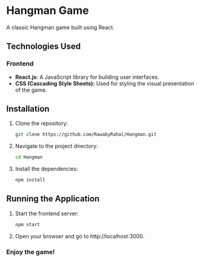 # Hangman Game

A classic Hangman game built using React.

## Technologies Used

### Frontend
- **React.js:** A JavaScript library for building user interfaces.
- **CSS (Cascading Style Sheets):** Used for styling the visual presentation of the game.
  
## Installation

1. Clone the repository:

   ```bash
   git clone https://github.com/RawabyRahal/Hangman.git

2. Navigate to the project directory:
   ```bash
   cd Hangman

3. Install the dependencies:
   ```bash
   npm install

## Running the Application

1. Start the frontend server:
   ```bash
   npm start

3. Open your browser and go to http://localhost:3000.

   

### Enjoy the game!

